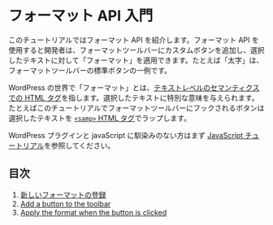 <!-- 
# Introduction to the Format API
 -->
# フォーマット API 入門

<!-- 
The purpose of this tutorial is to introduce you to the Format API. The Format API makes it possible for developers to add custom buttons to the formatting toolbar and have them apply a _format_ to a text selection. Bold is an example of a standard button in the formatting toolbar.

In WordPress lingo, a _format_ is a [HTML tag with text-level semantics](https://www.w3.org/TR/html5/textlevel-semantics.html#text-level-semantics-usage-summary) used to give some special meaning to a text selection. For example, in this tutorial, the button to be hooked into the format toolbar will let users wrap a particular text selection with the [`<samp>` HTML tag](https://developer.mozilla.org/en-US/docs/Web/HTML/Element/samp).

If you are unfamiliar with how to work with WordPress plugins and JavaScript, you may want to check the [JavaScript Tutorial](/docs/designers-developers/developers/tutorials/javascript/readme.md) first.
 -->
このチュートリアルではフォーマット API を紹介します。フォーマット API を使用すると開発者は、フォーマットツールバーにカスタムボタンを追加し、選択したテキストに対して「フォーマット」を適用できます。たとえば「太字」は、フォーマットツールバーの標準ボタンの一例です。

WordPress の世界で「フォーマット」とは、[テキストレベルのセマンティクスでの HTML タグ](https://www.w3.org/TR/html5/textlevel-semantics.html#text-level-semantics-usage-summary)を指します。選択したテキストに特別な意味を与えられます。たとえばこのチュートリアルでフォーマットツールバーにフックされるボタンは選択したテキストを [`<samp>` HTML タグ](https://developer.mozilla.org/en-US/docs/Web/HTML/Element/samp)でラップします。

WordPress プラグインと javaScript に馴染みのない方はまず [JavaScript チュートリアル](https://ja.wordpress.org/team/handbook/block-editor/tutorials/javascript/)を参照してください。

<!-- 
## Table of Contents
 -->
## 目次

<!-- 
1. [Register a new format](/docs/designers-developers/developers/tutorials/format-api/1-register-format.md)
2. [Add a button to the toolbar](/docs/designers-developers/developers/tutorials/format-api/2-toolbar-button.md)
3. [Apply the format when the button is clicked](/docs/designers-developers/developers/tutorials/format-api/3-apply-format.md)
 -->
1. [新しいフォーマットの登録 ](https://ja.wordpress.org/team/handbook/block-editor/tutorials/format-api/1-register-format/)
2. [Add a button to the toolbar](https://developer.wordpress.org/block-editor/designers-developers/developers/tutorials/format-api/2-toolbar-button/)
3. [Apply the format when the button is clicked](https://developer.wordpress.org/block-editor/designers-developers/developers/tutorials/format-api/3-apply-format/)
